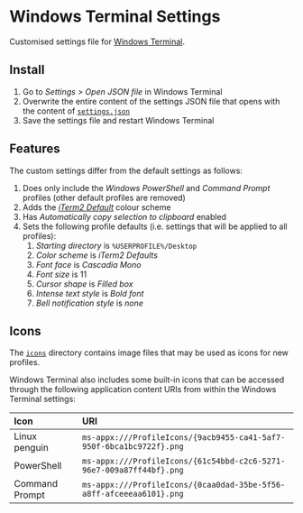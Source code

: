 # Windows Terminal Settings

Customised settings file for [Windows Terminal](https://learn.microsoft.com/en-us/windows/terminal/).

## Install

1. Go to _Settings > Open JSON file_ in Windows Terminal
1. Overwrite the entire content of the settings JSON file that opens with the content of [`settings.json`](settings.json)
1. Save the settings file and restart Windows Terminal

## Features

The custom settings differ from the default settings as follows:

1. Does only include the _Windows PowerShell_ and _Command Prompt_ profiles (other default profiles are removed)
1. Adds the [_iTerm2 Default_](https://github.com/weibeld/iTerm2-Color-Schemes/blob/master/windowsterminal/iTerm2%20Default.json) colour scheme
1. Has _Automatically copy selection to clipboard_ enabled
1. Sets the following profile defaults (i.e. settings that will be applied to all profiles):
   1. _Starting directory_ is `%USERPROFILE%/Desktop`
   1. _Color scheme_ is _iTerm2 Defaults_
   1. _Font face_ is _Cascadia Mono_
   1. _Font size_ is 11
   1. _Cursor shape_ is _Filled box_
   1. _Intense text style_ is _Bold font_
   1. _Bell notification style_ is _none_

## Icons

The [`icons`](icons) directory contains image files that may be used as icons for new profiles.

Windows Terminal also includes some built-in icons that can be accessed through the following application content URIs from within the Windows Terminal settings:

| Icon           | URI                                                                  |
|:---------------|:---------------------------------------------------------------------|
| Linux penguin  | `ms-appx:///ProfileIcons/{9acb9455-ca41-5af7-950f-6bca1bc9722f}.png` |
| PowerShell     | `ms-appx:///ProfileIcons/{61c54bbd-c2c6-5271-96e7-009a87ff44bf}.png` |
| Command Prompt | `ms-appx:///ProfileIcons/{0caa0dad-35be-5f56-a8ff-afceeeaa6101}.png` |
